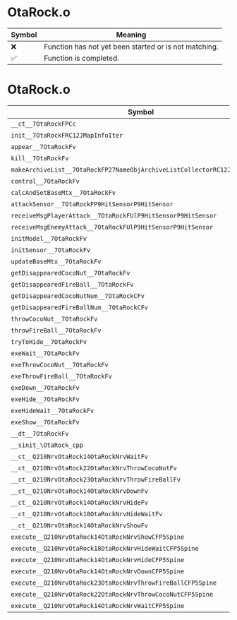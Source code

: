 # OtaRock.o
| Symbol | Meaning 
| ------------- | ------------- 
| :x: | Function has not yet been started or is not matching. 
| :white_check_mark: | Function is completed. 


# OtaRock.o
| Symbol | Decompiled? |
| ------------- | ------------- |
| `__ct__7OtaRockFPCc` | :x: |
| `init__7OtaRockFRC12JMapInfoIter` | :x: |
| `appear__7OtaRockFv` | :x: |
| `kill__7OtaRockFv` | :x: |
| `makeArchiveList__7OtaRockFP27NameObjArchiveListCollectorRC12JMapInfoIter` | :x: |
| `control__7OtaRockFv` | :x: |
| `calcAndSetBaseMtx__7OtaRockFv` | :x: |
| `attackSensor__7OtaRockFP9HitSensorP9HitSensor` | :x: |
| `receiveMsgPlayerAttack__7OtaRockFUlP9HitSensorP9HitSensor` | :x: |
| `receiveMsgEnemyAttack__7OtaRockFUlP9HitSensorP9HitSensor` | :x: |
| `initModel__7OtaRockFv` | :x: |
| `initSensor__7OtaRockFv` | :x: |
| `updateBaseMtx__7OtaRockFv` | :x: |
| `getDisappearedCocoNut__7OtaRockFv` | :x: |
| `getDisappearedFireBall__7OtaRockFv` | :x: |
| `getDisappearedCocoNutNum__7OtaRockCFv` | :x: |
| `getDisappearedFireBallNum__7OtaRockCFv` | :x: |
| `throwCocoNut__7OtaRockFv` | :x: |
| `throwFireBall__7OtaRockFv` | :x: |
| `tryToHide__7OtaRockFv` | :x: |
| `exeWait__7OtaRockFv` | :x: |
| `exeThrowCocoNut__7OtaRockFv` | :x: |
| `exeThrowFireBall__7OtaRockFv` | :x: |
| `exeDown__7OtaRockFv` | :x: |
| `exeHide__7OtaRockFv` | :x: |
| `exeHideWait__7OtaRockFv` | :x: |
| `exeShow__7OtaRockFv` | :x: |
| `__dt__7OtaRockFv` | :x: |
| `__sinit_\OtaRock_cpp` | :x: |
| `__ct__Q210NrvOtaRock14OtaRockNrvWaitFv` | :x: |
| `__ct__Q210NrvOtaRock22OtaRockNrvThrowCocoNutFv` | :x: |
| `__ct__Q210NrvOtaRock23OtaRockNrvThrowFireBallFv` | :x: |
| `__ct__Q210NrvOtaRock14OtaRockNrvDownFv` | :x: |
| `__ct__Q210NrvOtaRock14OtaRockNrvHideFv` | :x: |
| `__ct__Q210NrvOtaRock18OtaRockNrvHideWaitFv` | :x: |
| `__ct__Q210NrvOtaRock14OtaRockNrvShowFv` | :x: |
| `execute__Q210NrvOtaRock14OtaRockNrvShowCFP5Spine` | :x: |
| `execute__Q210NrvOtaRock18OtaRockNrvHideWaitCFP5Spine` | :x: |
| `execute__Q210NrvOtaRock14OtaRockNrvHideCFP5Spine` | :x: |
| `execute__Q210NrvOtaRock14OtaRockNrvDownCFP5Spine` | :x: |
| `execute__Q210NrvOtaRock23OtaRockNrvThrowFireBallCFP5Spine` | :x: |
| `execute__Q210NrvOtaRock22OtaRockNrvThrowCocoNutCFP5Spine` | :x: |
| `execute__Q210NrvOtaRock14OtaRockNrvWaitCFP5Spine` | :x: |
